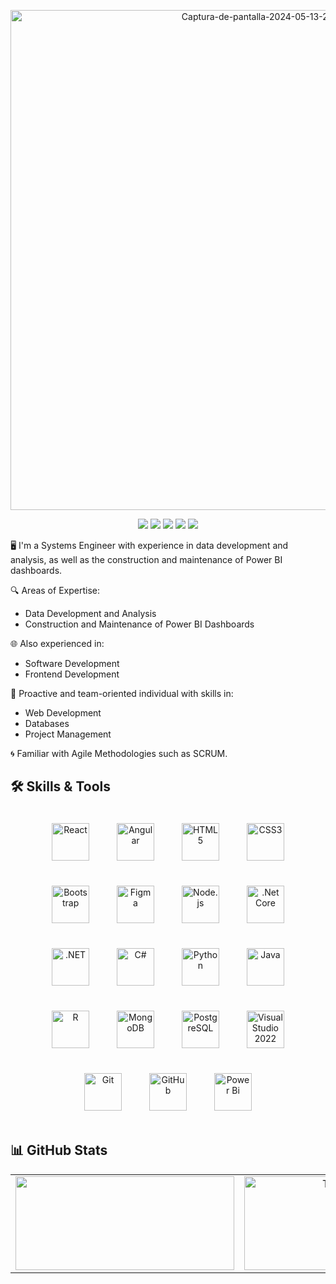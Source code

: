 <p align="center">
    <a href="https://ibb.co/q01frpD">
        <img src="https://i.ibb.co/PTCn6gr/Captura-de-pantalla-2024-05-13-211021.png" alt="Captura-de-pantalla-2024-05-13-211021" border="0" width="800" height="auto">
    </a>
</p>

<p align="center">
    <a href="https://www.linkedin.com/in/fontalvoj/"><img src="https://img.shields.io/badge/LinkedIn-%230077B5.svg?style=for-the-badge&logo=linkedin&logoColor=white"></a>
    <a href="https://github.com/FontalvoJ"><img src="https://img.shields.io/badge/GitHub-%23121011.svg?style=for-the-badge&logo=github&logoColor=white"></a>
    <a href="https://discord.com/channels/Jose Fontalvo 🇨🇴#8208"><img src="https://img.shields.io/badge/Discord-%237289DA.svg?style=for-the-badge&logo=discord&logoColor=white"></a>
    <a href="https://www.facebook.com/josedavid.fontalvomejia/"><img src="https://img.shields.io/badge/Facebook-%231877F2.svg?style=for-the-badge&logo=facebook&logoColor=white"></a>
    <a href="https://www.instagram.com/iegueyo.7/"><img src="https://img.shields.io/badge/Instagram-%23E4405F.svg?style=for-the-badge&logo=instagram&logoColor=white"></a>
</p>


🖥️ I'm a Systems Engineer with experience in data development and analysis, as well as the construction and maintenance of Power BI dashboards.

🔍 Areas of Expertise:
- Data Development and Analysis
- Construction and Maintenance of Power BI Dashboards

🌐 Also experienced in:
- Software Development
- Frontend Development

🚀 Proactive and team-oriented individual with skills in:
- Web Development
- Databases
- Project Management

🌀 Familiar with Agile Methodologies such as SCRUM.

## 🛠️ Skills & Tools

<div align="center">  
    <a href="https://reactjs.org/" target="_blank"><img style="margin: 20px;" src="https://profilinator.rishav.dev/skills-assets/react-original-wordmark.svg" alt="React" height="60" /></a>  
    <a href="https://angular.io/" target="_blank"><img style="margin: 20px;" src="https://profilinator.rishav.dev/skills-assets/angularjs-original.svg" alt="Angular" height="60" /></a>
    <a href="https://en.wikipedia.org/wiki/HTML5" target="_blank"><img style="margin: 20px;" src="https://profilinator.rishav.dev/skills-assets/html5-original-wordmark.svg" alt="HTML5" height="60" /></a>  
    <a href="https://www.w3schools.com/css/" target="_blank"><img style="margin: 20px;" src="https://profilinator.rishav.dev/skills-assets/css3-original-wordmark.svg" alt="CSS3" height="60" /></a>  
    <a href="https://getbootstrap.com/docs/3.4/javascript/" target="_blank"><img style="margin: 20px;" src="https://profilinator.rishav.dev/skills-assets/bootstrap-plain.svg" alt="Bootstrap" height="60" /></a>  
    <a href="https://www.figma.com/" target="_blank"><img style="margin: 20px;" src="https://profilinator.rishav.dev/skills-assets/figma-icon.svg" alt="Figma" height="60" /></a>  
    <a href="https://nodejs.org/" target="_blank"><img style="margin: 20px;" src="https://profilinator.rishav.dev/skills-assets/nodejs-original-wordmark.svg" alt="Node.js" height="60" /></a>  
    <a href="https://dotnet.microsoft.com/download" target="_blank"><img style="margin: 20px;" src="https://profilinator.rishav.dev/skills-assets/dotnetcore.png" alt=".Net Core" height="60" /></a>  
    <a href="https://dotnet.microsoft.com/download/dotnet-framework" target="_blank"><img style="margin: 20px;" src="https://upload.wikimedia.org/wikipedia/commons/7/7d/Microsoft_.NET_logo.svg" alt=".NET" height="60" /></a>  
    <a href="https://docs.microsoft.com/en-us/dotnet/csharp/" target="_blank"><img style="margin: 20px;" src="https://profilinator.rishav.dev/skills-assets/csharp-original.svg" alt="C#" height="60" /></a>  
    <a href="https://www.python.org/" target="_blank"><img style="margin: 20px;" src="https://profilinator.rishav.dev/skills-assets/python-original.svg" alt="Python" height="60" /></a>  
    <a href="https://www.java.com/" target="_blank"><img style="margin: 20px;" src="https://profilinator.rishav.dev/skills-assets/java-original-wordmark.svg" alt="Java" height="60" /></a>  
    <a href="https://www.r-project.org/" target="_blank"><img style="margin: 20px;" src="https://profilinator.rishav.dev/skills-assets/r.svg" alt="R" height="60" /></a>  
    <a href="https://www.mongodb.com/" target="_blank"><img style="margin: 20px;" src="https://profilinator.rishav.dev/skills-assets/mongodb-original-wordmark.svg" alt="MongoDB" height="60" /></a>  
    <a href="https://www.postgresql.org/" target="_blank"><img style="margin: 20px;" src="https://profilinator.rishav.dev/skills-assets/postgresql-original-wordmark.svg" alt="PostgreSQL" height="60" /></a>  
    <a href="https://visualstudio.microsoft.com/" target="_blank"><img style="margin: 20px;" src="https://1000marcas.net/wp-content/uploads/2020/12/Visual-Studio-Logo.png" alt="Visual Studio 2022" height="60" /></a>  
    <a href="https://git-scm.com/" target="_blank"><img style="margin: 20px;" src="https://profilinator.rishav.dev/skills-assets/git-scm-icon.svg" alt="Git" height="60" /></a>  
    <a href="https://github.com/" target="_blank"><img style="margin: 20px;" src="https://icones.pro/wp-content/uploads/2021/06/icone-github-rouge.png" alt="GitHub" height="60" /></a>  
    <a href="https://powerbi.microsoft.com/en-us/" target="_blank"><img style="margin: 20px;" src="https://1000marcas.net/wp-content/uploads/2022/08/Microsoft-Power-BI-Logo.png" alt="Power Bi" height="60" /></a>  
</div>  

## 📊 GitHub Stats
<table style="margin: auto;">
    <tr>
        <td valign="top" width="50%" style="text-align: center;">
            <a href="http://www.github.com/FontalvoJ"><img src="https://github-readme-streak-stats.herokuapp.com/?user=FontalvoJ&stroke=ffffff&background=1c1917&ring=0891b2&fire=0891b2&currStreakNum=ffffff&currStreakLabel=0891b2&sideNums=ffffff&sideLabels=ffffff&dates=ffffff&hide_border=true" width="350" height="150" style="display: block; margin: auto;" /></a>
        </td>
        <td valign="top" width="50%" style="text-align: center;">
            <a href="https://github.com/FontalvoJ"><img src="https://github-readme-stats.vercel.app/api/top-langs/?username=FontalvoJ&layout=compact&title_color=0891b2&text_color=ffffff&icon_color=0891b2&bg_color=1c1917&hide_border=true&locale=en&custom_title=Top%20%Languages" alt="Top Languages" width="350" height="150" style="display: block; margin: auto;" /></a>
        </td>
    </tr>
</table>

